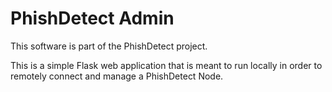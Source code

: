 # PhishDetect Admin

This software is part of the PhishDetect project.

This is a simple Flask web application that is meant to run locally in order to remotely connect and manage a PhishDetect Node.
